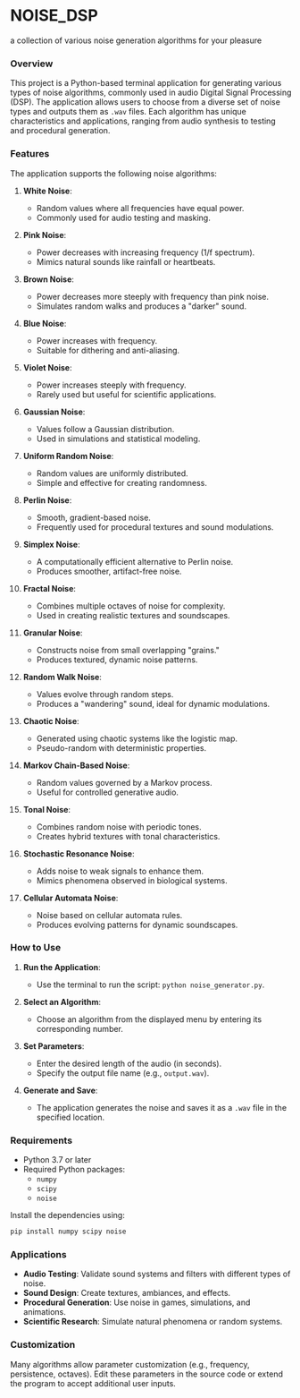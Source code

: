 # NOISE_DSP
a collection of various noise generation algorithms for your pleasure

### Overview
This project is a Python-based terminal application for generating various types of noise algorithms, commonly used in audio Digital Signal Processing (DSP). The application allows users to choose from a diverse set of noise types and outputs them as `.wav` files. Each algorithm has unique characteristics and applications, ranging from audio synthesis to testing and procedural generation.

### Features
The application supports the following noise algorithms:

1. **White Noise**:
   - Random values where all frequencies have equal power.
   - Commonly used for audio testing and masking.

2. **Pink Noise**:
   - Power decreases with increasing frequency (1/f spectrum).
   - Mimics natural sounds like rainfall or heartbeats.

3. **Brown Noise**:
   - Power decreases more steeply with frequency than pink noise.
   - Simulates random walks and produces a "darker" sound.

4. **Blue Noise**:
   - Power increases with frequency.
   - Suitable for dithering and anti-aliasing.

5. **Violet Noise**:
   - Power increases steeply with frequency.
   - Rarely used but useful for scientific applications.

6. **Gaussian Noise**:
   - Values follow a Gaussian distribution.
   - Used in simulations and statistical modeling.

7. **Uniform Random Noise**:
   - Random values are uniformly distributed.
   - Simple and effective for creating randomness.

8. **Perlin Noise**:
   - Smooth, gradient-based noise.
   - Frequently used for procedural textures and sound modulations.

9. **Simplex Noise**:
   - A computationally efficient alternative to Perlin noise.
   - Produces smoother, artifact-free noise.

10. **Fractal Noise**:
    - Combines multiple octaves of noise for complexity.
    - Used in creating realistic textures and soundscapes.

11. **Granular Noise**:
    - Constructs noise from small overlapping "grains."
    - Produces textured, dynamic noise patterns.

12. **Random Walk Noise**:
    - Values evolve through random steps.
    - Produces a "wandering" sound, ideal for dynamic modulations.

13. **Chaotic Noise**:
    - Generated using chaotic systems like the logistic map.
    - Pseudo-random with deterministic properties.

14. **Markov Chain-Based Noise**:
    - Random values governed by a Markov process.
    - Useful for controlled generative audio.

15. **Tonal Noise**:
    - Combines random noise with periodic tones.
    - Creates hybrid textures with tonal characteristics.

16. **Stochastic Resonance Noise**:
    - Adds noise to weak signals to enhance them.
    - Mimics phenomena observed in biological systems.

17. **Cellular Automata Noise**:
    - Noise based on cellular automata rules.
    - Produces evolving patterns for dynamic soundscapes.

### How to Use
1. **Run the Application**:
   - Use the terminal to run the script: `python noise_generator.py`.

2. **Select an Algorithm**:
   - Choose an algorithm from the displayed menu by entering its corresponding number.

3. **Set Parameters**:
   - Enter the desired length of the audio (in seconds).
   - Specify the output file name (e.g., `output.wav`).

4. **Generate and Save**:
   - The application generates the noise and saves it as a `.wav` file in the specified location.

### Requirements
- Python 3.7 or later
- Required Python packages:
  - `numpy`
  - `scipy`
  - `noise`

Install the dependencies using:
```bash
pip install numpy scipy noise
```

### Applications
- **Audio Testing**: Validate sound systems and filters with different types of noise.
- **Sound Design**: Create textures, ambiances, and effects.
- **Procedural Generation**: Use noise in games, simulations, and animations.
- **Scientific Research**: Simulate natural phenomena or random systems.

### Customization
Many algorithms allow parameter customization (e.g., frequency, persistence, octaves). Edit these parameters in the source code or extend the program to accept additional user inputs.



